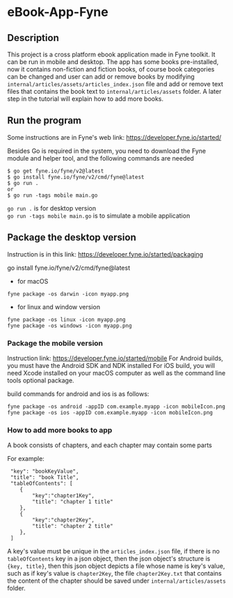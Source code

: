 # eBook-App-Fyne

## Description

This project is a cross platform ebook application made in Fyne toolkit. It can be run in mobile and desktop. The app has some books pre-installed, now it contains non-fiction and fiction books, of course book categories can be changed and user can add or remove books by modifying `internal/articles/assets/articles_index.json` file and add or remove text files that contains the book text to `internal/articles/assets` folder. A later step in the tutorial will explain how to add more books.

## Run the program

Some instructions are in Fyne's web link: https://developer.fyne.io/started/

Besides Go is required in the system, you need to download the Fyne module and helper tool, and the following commands are needed

```
$ go get fyne.io/fyne/v2@latest
$ go install fyne.io/fyne/v2/cmd/fyne@latest
$ go run .
or
$ go run -tags mobile main.go
```

`go run .` is for desktop version <br>
`go run -tags mobile main.go` is to simulate a mobile application

## Package the desktop version

Instruction is in this link: https://developer.fyne.io/started/packaging

go install fyne.io/fyne/v2/cmd/fyne@latest

- for macOS

```
fyne package -os darwin -icon myapp.png
```

- for linux and window version

```
fyne package -os linux -icon myapp.png
fyne package -os windows -icon myapp.png
```

### Package the mobile version

Instruction link: https://developer.fyne.io/started/mobile
For Android builds, you must have the Android SDK and NDK installed
For iOS build, you will need Xcode installed on your macOS computer as well as the command line tools optional package.

build commands for android and ios is as follows:

```
fyne package -os android -appID com.example.myapp -icon mobileIcon.png
fyne package -os ios -appID com.example.myapp -icon mobileIcon.png
```

### How to add more books to app

A book consists of chapters, and each chapter may contain some parts

For example:

```
 "key": "bookKeyValue",
 "title": "book Title",
 "tableOfContents": [
    {
        "key":"chapter1Key",
        "title": "chapter 1 title"
    },
    {
        "key":"chapter2Key",
        "title": "chapter 2 title"
    },
 ]
```

A key's value must be unique in the `articles_index.json` file, if there is no `tableOfContents` key in a json object, then the json object's structure is `{key, title}`, then this json object depicts a file whose name is key's value, such as if key's value is `chapter2Key`, the file `chapter2Key.txt` that contains the content of the chapter should be saved under `internal/articles/assets` folder.
